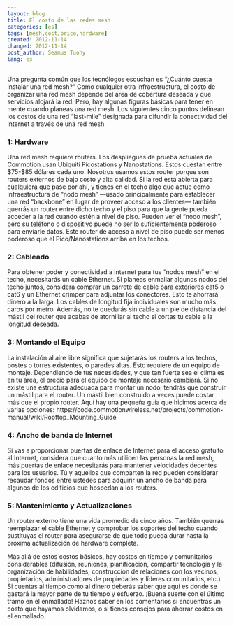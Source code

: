 ```yaml
---
layout: blog
title: El costo de las redes mesh 
categories: [es]
tags: [mesh,cost,price,hardware]
created: 2012-11-14
changed: 2012-11-14
post_author: Seamus Tuohy
lang: es
---
```

 
<p>Una pregunta común que los tecnólogos escuchan es “¿Cuánto cuesta instalar una red mesh?” Como cualquier otra infraestructura, el costo de organizar una red mesh depende del área de cobertura deseada y que servicios alojará la red. Pero, hay algunas figuras básicas para tener en mente cuando planeas una red mesh. Los siguientes cinco puntos delinean los costos de una red “last-mile” designada para difundir la conectividad del internet a través de una red mesh.</p>

<h3>1: Hardware</h3>
<p>Una red mesh requiere routers. Los despliegues de prueba actuales de Commotion usan Ubiquiti Picostations y Nanostations. Estos cuestan entre $75-$85 dólares cada uno. Nosotros usamos estos router porque son routers externos de bajo costo y alta calidad. Si la red está abierta para cualquiera que pase por ahí, y tienes en el techo algo que actúe como infraestructura de “nodo mesh” —usado principalmente para establecer una red “backbone” en lugar de proveer acceso a los clientes— también querrás un router entre dicho techo y el piso para que la gente pueda acceder a la red cuando estén a nivel de piso. Pueden ver el “nodo mesh”, pero su teléfono o dispositivo puede no ser lo suficientemente poderoso para enviarle datos. Este router de acceso a nivel de piso puede ser menos poderoso que el Pico/Nanostations arriba en los techos.</p>

<h3>2: Cableado</h3>
<p>Para obtener poder y conectividad a internet para tus “nodos mesh” en el techo, necesitarás un cable Ethernet. Si planeas enmallar algunos nodos del techo juntos, considera comprar un carrete de cable para exteriores cat5 o cat6 y un Ethernet crimper para adjuntar los conectores. Esto te ahorrará dinero a la larga. Los cables de longitud fija individuales son mucho más caros por metro. Además, no te quedarás sin cable a un pie de distancia del mástil del router que acabas de atornillar al techo si cortas tu cable a la longitud deseada.</p>

<h3>3: Montando el Equipo </h3>
<p>La instalación al aire libre significa que sujetarás los routers a los techos, postes o torres existentes, o paredes altas. Esto requiere de un equipo de montaje. Dependiendo de tus necesidades, y que tan fuerte sea el clima es en tu área, el precio para el equipo de montaje necesario cambiará. Si no existe una estructura adecuada para montar un nodo, tendrás que construir un mástil para el router. Un mástil bien construido a veces puede costar más que el propio router. Aquí hay una pequeña guía que hicimos acerca de varias opciones: https://code.commotionwireless.net/projects/commotion-manual/wiki/Rooftop_Mounting_Guide</p>

<h3>4: Ancho de banda de Internet</h3>
<p>Si vas a proporcionar puertas de enlace de Internet para el acceso gratuito al Internet, considera que cuanto más utilicen las personas la red mesh, más puertas de enlace necesitarás para mantener velocidades decentes para los usuarios. Tú y aquellos que comparten la red pueden considerar recaudar fondos entre ustedes para adquirir un ancho de banda para algunos de los edificios que hospedan a los routers.</p>

<h3>5: Mantenimiento y Actualizaciones</h3>
<p> Un router externo tiene una vida promedio de cinco años. También querrás reemplazar el cable Ethernet y comprobar los soportes del techo cuando sustituyas el router para asegurarse de que todo pueda durar hasta la próxima actualización de hardware completa.</p>

<p>Más allá de estos costos básicos, hay costos en tiempo y comunitarios considerables (difusión, reuniones, planificación, compartir tecnología y la organización de habilidades, construcción de relaciones con los vecinos, propietarios, administradores de propiedades y líderes comunitarios, etc.). Si cuentas al tiempo como al dinero deberás saber que aquí es donde se gastará la mayor parte de tu tiempo y esfuerzo. ¡Buena suerte con el último tramo en el enmallado! Haznos saber en los comentarios si encuentras un costo que hayamos olvidamos, o si tienes consejos para ahorrar costos en el enmallado.</p>


